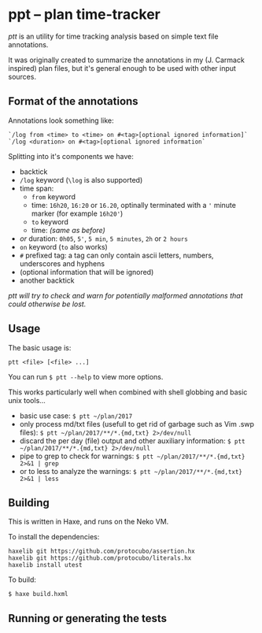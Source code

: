 # ppt – plan time-tracker

*ptt* is an utility for time tracking analysis based on simple text file annotations.

It was originally created to summarize the annotations in my (J. Carmack inspired) plan files, but it's general enough to be used with other input sources.

## Format of the annotations

Annotations look something like:

```
`/log from <time> to <time> on #<tag>[optional ignored information]`
`/log <duration> on #<tag>[optional ignored information`
```

Splitting into it's components we have:

 - backtick
 - `/log` keyword (`\log` is also supported)
 - time span:
    + `from` keyword
    + time: `16h20`, `16:20` or `16.20`, optinally terminated with a `'` minute marker (for example `16h20'`)
    + `to` keyword
    + time: _(same as before)_
 - _or_ duration: `0h05`, `5'`, `5 min`, `5 minutes`, `2h` or `2 hours`
 - `on` keyword (`to` also works)
 - `#` prefixed tag: a tag can only contain ascii letters, numbers, underscores and hyphens
 - (optional information that will be ignored)
 - another backtick

_*ptt* will try to check and warn for potentially malformed annotations that could otherwise be lost._

## Usage

The basic usage is:

```
ptt <file> [<file> ...]
```

You can run `$ ptt --help` to view more options.

This works particularly well when combined with shell globbing and basic unix tools...

 - basic use case: `$ ptt ~/plan/2017`
 - only process md/txt files (usefull to get rid of garbage such as Vim .swp files): `$ ptt ~/plan/2017/**/*.{md,txt} 2>/dev/null`
 - discard the per day (file) output and other auxiliary information: `$ ptt ~/plan/2017/**/*.{md,txt} 2>/dev/null`
 - pipe to grep to check for warnings: `$ ptt ~/plan/2017/**/*.{md,txt} 2>&1 | grep`
 - or to less to analyze the warnings: `$ ptt ~/plan/2017/**/*.{md,txt} 2>&1 | less`

## Building

This is written in Haxe, and runs on the Neko VM.

To install the dependencies:

```
haxelib git https://github.com/protocubo/assertion.hx
haxelib git https://github.com/protocubo/literals.hx
haxelib install utest
```

To build:

```
$ haxe build.hxml
```

## Running or generating the tests



